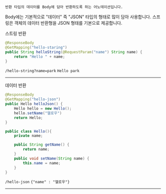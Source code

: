 	반환 타입의 데이터를 Body에 담아 반환하도록 하는 어노테이션입니다.

Body에는 기본적으로  "데이터" 즉 "JSON" 타입의 형태로 많이 담아 사용합니다.
스프링은 객체의 데이터 반환형을 JSON 형태를 기본으로 제공합니다.

스트링 반환
```java
@ResponseBody
@GetMapping("hello-staring")
public String helloString(@RequestParam("name") String name) {
	return "Hello " + name;
}
```

`/hello-string?name=park`
`Hello park`

---

데이터 반환
```java
@ResponseBody
@GetMapping("hello-json")
public Hello helloJson() {
	Hello hello = new Hello();
	hello.setName("헬로우")
	return Hello;
}
```

```java
public class Hello(){
	private name;

	public String getName() {
		return name;
	}
	public void setName(String name) {
		this.name = name;
	}
}
```

`/hello-json`
`{"name" : "헬로우"}`

---
